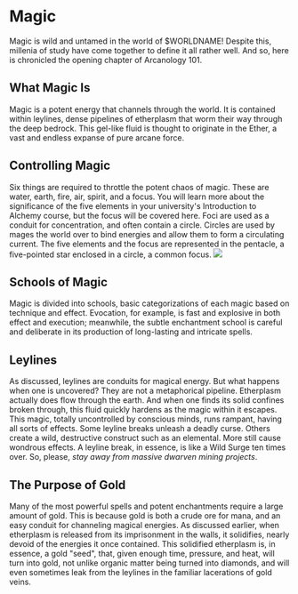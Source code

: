 # Magic

Magic is wild and untamed in the world of $WORLDNAME! Despite this, millenia of
study have come together to define it all rather well. And so, here is
chronicled the opening chapter of Arcanology 101.

## What Magic Is

Magic is a potent energy that channels through the world. It is contained within
leylines, dense pipelines of etherplasm that worm their way through the deep
bedrock. This gel-like fluid is thought to originate in the Ether, a vast and
endless expanse of pure arcane force.

## Controlling Magic

Six things are required to throttle the potent chaos of magic. These are water,
earth, fire, air, spirit, and a focus. You will learn more about the
significance of the five elements in your university's Introduction to Alchemy
course, but the focus will be covered here. Foci are used as a conduit for
concentration, and often contain a circle. Circles are used by mages the world
over to bind energies and allow them to form a circulating current. The five
elements and the focus are represented in the pentacle, a five-pointed star
enclosed in a circle, a common focus.
![](https://upload.wikimedia.org/wikipedia/commons/thumb/f/f6/Pentacle_3.svg/1024px-Pentacle_3.svg.png)

## Schools of Magic

Magic is divided into schools, basic categorizations of each magic based on
technique and effect. Evocation, for example, is fast and explosive in both
effect and execution; meanwhile, the subtle enchantment school is careful and
deliberate in its production of long-lasting and intricate spells.

## Leylines

As discussed, leylines are conduits for magical energy. But what happens when
one is uncovered? They are not a metaphorical pipeline. Etherplasm actually does
flow through the earth. And when one finds its solid confines broken through,
this fluid quickly hardens as the magic within it escapes. This magic, totally
uncontrolled by conscious minds, runs rampant, having all sorts of effects.
Some leyline breaks unleash a deadly curse. Others create a wild, destructive
construct such as an elemental. More still cause wondrous effects. A leyline
break, in essence, is like a Wild Surge ten times over. So, please, *stay away
from massive dwarven mining projects*.

## The Purpose of Gold

Many of the most powerful spells and potent enchantments require a large amount
of gold. This is because gold is both a crude ore for mana, and an easy conduit
for channeling magical energies. As discussed earlier, when etherplasm is
released from its imprisonment in the walls, it solidifies, nearly devoid of
the energies it once contained. This solidified etherplasm is, in essence, a
gold "seed", that, given enough time, pressure, and heat, will turn into gold,
not unlike organic matter being turned into diamonds, and will even sometimes
leak from the leylines in the familiar lacerations of gold veins.
